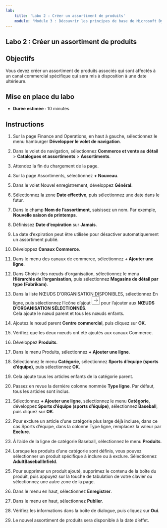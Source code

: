 ```yaml
---
lab:
    title: 'Labo 2 : Créer un assortiment de produits'
    module: 'Module 3 : Découvrir les principes de base de Microsoft Dynamics 365 Commerce'
---
```


## Labo 2 : Créer un assortiment de produits

## Objectifs

Vous devez créer un assortiment de produits associés qui sont affectés à un canal commercial spécifique qui sera mis à disposition à une date ultérieure.

## Mise en place du labo

   - **Durée estimée** : 10 minutes

## Instructions

1. Sur la page Finance and Operations, en haut à gauche, sélectionnez le menu hamburger **Développer le volet de navigation**.

1. Dans le volet de navigation, sélectionnez **Commerce et vente au détail** > **Catalogues et assortiments** > **Assortiments**.

1. Attendez la fin du chargement de la page.

1. Sur la page Assortiments, sélectionnez **+ Nouveau**.

1. Dans le volet Nouvel enregistrement, développez **Général**.

1. Sélectionnez la zone **Date effective**, puis sélectionnez une date dans le futur.

1. Dans le champ **Nom de l’assortiment**, saisissez un nom. Par exemple, **Nouvelle saison de printemps**.

1. Définissez **Date d’expiration** sur **Jamais**.

1. La date d’expiration peut être utilisée pour désactiver automatiquement un assortiment publié.

1. Développez **Canaux Commerce**.

1. Dans le menu des canaux de commerce, sélectionnez **+ Ajouter une ligne**.

1. Dans Choisir des nœuds d’organisation, sélectionnez le menu **Hiérarchie de l’organisation**, puis sélectionnez **Magasins de détail par type (Fabrikam)**.

1. Dans la liste NŒUDS D’ORGANISATION DISPONIBLES, sélectionnez En ligne, puis sélectionnez l’icône d’ajout ![Icône représentant une flèche pointant vers la droite](./media/d365-fo-add-org-node-icon.png) pour l’ajouter aux **NŒUDS D’ORGANISATION SÉLECTIONNÉS**.  
  Cela ajoute le nœud parent et tous les nœuds enfants.

1. Ajoutez le nœud parent **Centre commercial**, puis cliquez sur **OK**.

1. Vérifiez que les deux nœuds ont été ajoutés aux canaux Commerce.

1. Développez **Produits**.

1. Dans le menu Produits, sélectionnez **+ Ajouter une ligne**.

1. Sélectionnez le menu **Catégorie**, sélectionnez **Sports d’équipe (sports d’équipe)**, puis sélectionnez **OK**.

1. Cela ajoute tous les articles enfants de la catégorie parent.

1. Passez en revue la dernière colonne nommée **Type ligne**. Par défaut, tous les articles sont inclus.

1. Sélectionnez **+ Ajouter une ligne**, sélectionnez le menu **Catégorie**, développez **Sports d’équipe (sports d’équipe)**, sélectionnez **Baseball**, puis cliquez sur **OK**.

1. Pour exclure un article d’une catégorie plus large déjà incluse, dans ce cas Sports d’équipe, dans la colonne Type ligne, remplacez la valeur par **Exclure**.

1. À l’aide de la ligne de catégorie Baseball, sélectionnez le menu **Produits**.

1. Lorsque les produits d’une catégorie sont définis, vous pouvez sélectionner un produit spécifique à inclure ou à exclure. Sélectionnez **AdultBaseballInfield**.

1. Pour supprimer un produit ajouté, supprimez le contenu de la boîte du produit, puis appuyez sur la touche de tabulation de votre clavier ou sélectionnez une autre zone de la page.

1. Dans le menu en haut, sélectionnez **Enregistrer**.

1. Dans le menu en haut, sélectionnez **Publier**.

1. Vérifiez les informations dans la boîte de dialogue, puis cliquez sur **Oui**.

1. Le nouvel assortiment de produits sera disponible à la date d’effet.
